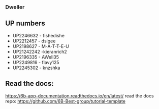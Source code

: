 ### Dweller
UP numbers
------------
- UP2246632 - fishedishe
- UP2212457 - dsigee
- UP2198627 - M-A-T-T-E-U
- UP21242242 -kieranrich2
- UP2196335 - AWell35
- UP2249816 - flavy125
- UP2245302 - knzshka

Read the docs:
---------------
https://6b-app-documentation.readthedocs.io/en/latest/
read the docs repo: https://github.com/6B-Best-group/tutorial-template
